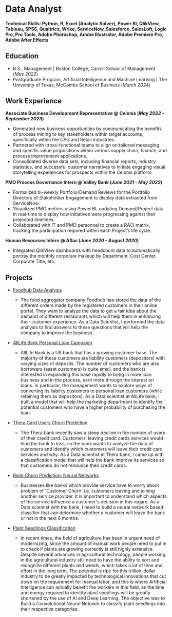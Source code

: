 # Data Analyst

#### Technical Skills: Python, R, Excel (Analytic Solver), Power BI, QlikView, Tableau, SPSS, Qualtrics, Wrike, ServiceNow, Salesforce, SalesLoft, Logic Pro, Pro Tools, Adobe Photoshop, Adobe Illustrator, Adobe Premiere Pro, Adobe After Effects

## Education
- B.S., Management | Boston College, Carroll School of Management (_May 2022_)
- Postgraduate Program, Artificial Intelligence and Machine Learning | The University of Texas, McCombs School of Business (_March 2024_)

## Work Experience
**Associate Business Development Representative @ Celonis (_May 2022 - September 2023_)**
- Generated new business opportunities by communicating the benefits of process mining to key stakeholders within target accounts, specifically within the CPG and Retail industries.
- Partnered with cross-functional teams to align on tailored messaging and specific value propositions within various supply chain, finance, and process improvement applications.
- Consolidated diverse data sets, including financial reports, industry statistics, and successful customer narratives to initiate engaging visual storytelling experiences for prospects within the Celonis platform.

**PMO Process Governance Intern @ Valley Bank (_June 2021 - May 2022_)**
- Formalized bi-weekly Portfolio/Demand Reviews for the Portfolio Directors of Stakeholder Engagement to display data extracted from ServiceNow.
- Visualized PMO metrics using Power BI, updating Demand/Project data in real-time to display how initiatives were progressing against their projected timelines.
- Collaborated with IT and PMO personnel to create a RACI matrix, tracking the participation required within each Project’s life cycle.

**Human Resources Intern @ Aflac (_June 2020 - August 2020_)**
- Integrated QlikView dashboards with headcount data to automatically portray the monthly corporate makeup by Department, Cost Center, Corporate Title, etc.

## Projects
- [Foodhub Data Analysis](https://github.com/jackrajkowski/jackrajkowski.github.io/blob/main/Projects/FoodHub_Data_Analysis.ipynb)
  - The food aggregator company Foodhub has stored the data of the different orders made by the registered customers in their online portal. They want to analyze the data to get a fair idea about the demand of different restaurants which will help them in enhancing their customer experience. As a Data Scientist, I performed the data analysis to find answers to these questions that will help the company to improve the business.

- [AllLife Bank Personal Loan Campaign](https://github.com/jackrajkowski/jackrajkowski.github.io/blob/main/Projects/AllLife_Bank_Classification_JackRajkowski.ipynb)
  - AllLife Bank is a US bank that has a growing customer base. The majority of these customers are liability customers (depositors) with varying sizes of deposits. The number of customers who are also borrowers (asset customers) is quite small, and the bank is interested in expanding this base rapidly to bring in more loan business and in the process, earn more through the interest on loans. In particular, the management wants to explore ways of converting its liability customers to personal loan customers (while retaining them as depositors). As a Data scientist at AllLife bank, I built a model that will help the marketing department to identify the potential customers who have a higher probability of purchasing the loan.

- [Thera Card Users Churn Prediction](https://github.com/jackrajkowski/jackrajkowski.github.io/blob/main/Projects/Thera_Churn_Classification_JackRajkowski.ipynb)
  - The Thera bank recently saw a steep decline in the number of users of their credit card. Customers’ leaving credit cards services would lead the bank to loss, so the bank wants to analyze the data of customers and identify which customers will leave their credit card services and why. As a Data scientist at Thera bank, I came up with a classification model that will help the bank improve its services so that customers do not renounce their credit cards.

- [Bank Churn Prediction: Neural Networks](https://github.com/jackrajkowski/jackrajkowski.github.io/blob/main/Projects/Bank_Churn_Prediction_JackRajkowski.ipynb)
  - Businesses like banks which provide service have to worry about problem of 'Customer Churn' i.e. customers leaving and joining another service provider. It is important to understand which aspects of the service influence a customer's decision in this regard. As a Data scientist with the bank, I need to build a neural network based classifier that can determine whether a customer will leave the bank or not in the next 6 months.

- [Plant Seedlings Classification](https://github.com/jackrajkowski/jackrajkowski.github.io/blob/main/Projects/Plant_Seedling_Classification_JackRajkowski.ipynb)
  - In recent times, the field of agriculture has been in urgent need of modernizing, since the amount of manual work people need to put in to check if plants are growing correctly is still highly extensive. Despite several advances in agricultural technology, people working in the agricultural industry still need to have the ability to sort and recognize different plants and weeds, which takes a lot of time and effort in the long term. The potential is ripe for this trillion-dollar industry to be greatly impacted by technological innovations that cut down on the requirement for manual labor, and this is where Artificial Intelligence can actually benefit the workers in this field, as the time and energy required to identify plant seedlings will be greatly shortened by the use of AI and Deep Learning. The objective was to Build a Convolutional Neural Netowrk to classify plant seedlings into their respective categories.

